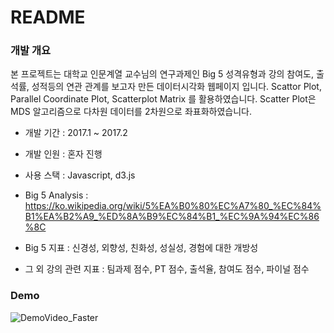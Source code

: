 # README #

### 개발 개요 ###

본 프로젝트는 대학교 인문계열 교수님의 연구과제인 Big 5 성격유형과 강의 참여도, 출석률, 성적등의 연관 관계를 보고자 만든 데이터시각화 웹페이지 입니다.
Scattor Plot, Parallel Coordinate Plot, Scatterplot Matrix 를 활용하였습니다.
Scatter Plot은 MDS 알고리즘으로 다차원 데이터를 2차원으로 좌표화하였습니다.

* 개발 기간 : 2017.1 ~ 2017.2
* 개발 인원 : 혼자 진행
* 사용 스택 : Javascript, d3.js

* Big 5 Analysis : https://ko.wikipedia.org/wiki/5%EA%B0%80%EC%A7%80_%EC%84%B1%EA%B2%A9_%ED%8A%B9%EC%84%B1_%EC%9A%94%EC%86%8C
* Big 5 지표 : 신경성, 외향성, 친화성, 성실성, 경험에 대한 개방성
* 그 외 강의 관련 지표 : 팀과제 점수, PT 점수, 출석율, 참여도 점수, 파이널 점수

### Demo ###

![DemoVideo_Faster](https://user-images.githubusercontent.com/8486747/128328749-52e8af54-4714-48df-b8e4-334bb15891d0.gif)
